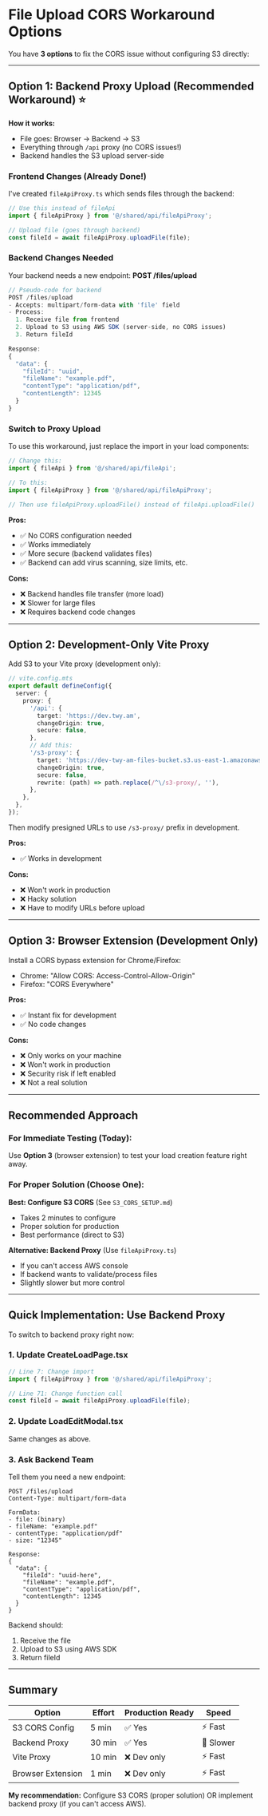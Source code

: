 # File Upload CORS Workaround Options

You have **3 options** to fix the CORS issue without configuring S3 directly:

---

## Option 1: Backend Proxy Upload (Recommended Workaround) ⭐

**How it works:**
- File goes: Browser → Backend → S3
- Everything through `/api` proxy (no CORS issues!)
- Backend handles the S3 upload server-side

### Frontend Changes (Already Done!)

I've created `fileApiProxy.ts` which sends files through the backend:

```typescript
// Use this instead of fileApi
import { fileApiProxy } from '@/shared/api/fileApiProxy';

// Upload file (goes through backend)
const fileId = await fileApiProxy.uploadFile(file);
```

### Backend Changes Needed

Your backend needs a new endpoint: **POST /files/upload**

```typescript
// Pseudo-code for backend
POST /files/upload
- Accepts: multipart/form-data with 'file' field
- Process: 
  1. Receive file from frontend
  2. Upload to S3 using AWS SDK (server-side, no CORS issues)
  3. Return fileId

Response:
{
  "data": {
    "fileId": "uuid",
    "fileName": "example.pdf",
    "contentType": "application/pdf",
    "contentLength": 12345
  }
}
```

### Switch to Proxy Upload

To use this workaround, just replace the import in your load components:

```typescript
// Change this:
import { fileApi } from '@/shared/api/fileApi';

// To this:
import { fileApiProxy } from '@/shared/api/fileApiProxy';

// Then use fileApiProxy.uploadFile() instead of fileApi.uploadFile()
```

**Pros:**
- ✅ No CORS configuration needed
- ✅ Works immediately
- ✅ More secure (backend validates files)
- ✅ Backend can add virus scanning, size limits, etc.

**Cons:**
- ❌ Backend handles file transfer (more load)
- ❌ Slower for large files
- ❌ Requires backend code changes

---

## Option 2: Development-Only Vite Proxy

Add S3 to your Vite proxy (development only):

```typescript
// vite.config.mts
export default defineConfig({
  server: {
    proxy: {
      '/api': {
        target: 'https://dev.twy.am',
        changeOrigin: true,
        secure: false,
      },
      // Add this:
      '/s3-proxy': {
        target: 'https://dev-twy-am-files-bucket.s3.us-east-1.amazonaws.com',
        changeOrigin: true,
        secure: false,
        rewrite: (path) => path.replace(/^\/s3-proxy/, ''),
      },
    },
  },
});
```

Then modify presigned URLs to use `/s3-proxy/` prefix in development.

**Pros:**
- ✅ Works in development

**Cons:**
- ❌ Won't work in production
- ❌ Hacky solution
- ❌ Have to modify URLs before upload

---

## Option 3: Browser Extension (Development Only)

Install a CORS bypass extension for Chrome/Firefox:
- Chrome: "Allow CORS: Access-Control-Allow-Origin"
- Firefox: "CORS Everywhere"

**Pros:**
- ✅ Instant fix for development
- ✅ No code changes

**Cons:**
- ❌ Only works on your machine
- ❌ Won't work in production
- ❌ Security risk if left enabled
- ❌ Not a real solution

---

## Recommended Approach

### For Immediate Testing (Today):
Use **Option 3** (browser extension) to test your load creation feature right away.

### For Proper Solution (Choose One):

**Best: Configure S3 CORS** (See `S3_CORS_SETUP.md`)
- Takes 2 minutes to configure
- Proper solution for production
- Best performance (direct to S3)

**Alternative: Backend Proxy** (Use `fileApiProxy.ts`)
- If you can't access AWS console
- If backend wants to validate/process files
- Slightly slower but more control

---

## Quick Implementation: Use Backend Proxy

To switch to backend proxy right now:

### 1. Update CreateLoadPage.tsx

```typescript
// Line 7: Change import
import { fileApiProxy } from '@/shared/api/fileApiProxy';

// Line 71: Change function call
const fileId = await fileApiProxy.uploadFile(file);
```

### 2. Update LoadEditModal.tsx

Same changes as above.

### 3. Ask Backend Team

Tell them you need a new endpoint:

```
POST /files/upload
Content-Type: multipart/form-data

FormData:
- file: (binary)
- fileName: "example.pdf"
- contentType: "application/pdf"
- size: "12345"

Response:
{
  "data": {
    "fileId": "uuid-here",
    "fileName": "example.pdf",
    "contentType": "application/pdf",
    "contentLength": 12345
  }
}
```

Backend should:
1. Receive the file
2. Upload to S3 using AWS SDK
3. Return fileId

---

## Summary

| Option | Effort | Production Ready | Speed |
|--------|--------|------------------|-------|
| S3 CORS Config | 5 min | ✅ Yes | ⚡ Fast |
| Backend Proxy | 30 min | ✅ Yes | 🐢 Slower |
| Vite Proxy | 10 min | ❌ Dev only | ⚡ Fast |
| Browser Extension | 1 min | ❌ Dev only | ⚡ Fast |

**My recommendation:** Configure S3 CORS (proper solution) OR implement backend proxy (if you can't access AWS).

